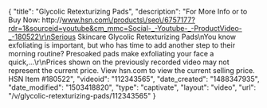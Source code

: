 {
    "title": "Glycolic Retexturizing Pads",
    "description": "For More Info or to Buy Now: http:\/\/www.hsn.com\/products\/seo\/6757177?rdr=1&sourceid=youtube&cm_mmc=Social-_-Youtube-_-ProductVideo-_-180522\r\nSerious Skincare Glycolic Retexturizing Pads\nYou know exfoliating is important, but who has time to add another step to their morning routine? Presoaked pads make exfoliating your face a quick,...\r\nPrices shown on the previously recorded video may not represent the current price.  View hsn.com to view the current selling price. HSN Item #180522",
    "videoid": "112343565",
    "date_created": "1488347935",
    "date_modified": "1503418820",
    "type": "captivate",
    "layout": "video",
    "url": "\/v\/glycolic-retexturizing-pads\/112343565"
}
